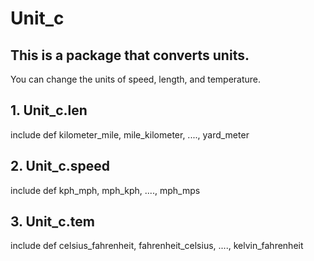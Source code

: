 # Unit_c
## This is a package that converts units.

You can change the units of speed, length, and temperature.

## 1. Unit_c.len

include def kilometer_mile, mile_kilometer, ...., yard_meter

## 2. Unit_c.speed

include def kph_mph, mph_kph, ...., mph_mps

## 3. Unit_c.tem

include def celsius_fahrenheit, fahrenheit_celsius, ...., kelvin_fahrenheit
